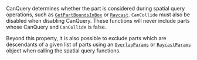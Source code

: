 CanQuery determines whether the part is considered during spatial query
operations, such as
[`GetPartBoundsInBox`](https://create.roblox.com/docs/reference/engine/classes/WorldRoot#GetPartBoundsInBox) or
[`Raycast`](https://create.roblox.com/docs/reference/engine/classes/WorldRoot#Raycast). `CanCollide` must also be disabled
when disabling CanQuery. These functions will never include parts whose
CanQuery and `CanCollide` is false.

Beyond this property, it is also possible to exclude parts which are
descendants of a given list of parts using an [`OverlapParams`](https://create.roblox.com/docs/reference/engine/datatypes/OverlapParams) or
[`RaycastParams`](https://create.roblox.com/docs/reference/engine/datatypes/RaycastParams) object when calling the spatial query functions.